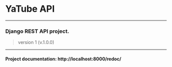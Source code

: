 # YaTube API
______________________________
### Django REST API project.
> version 1 (v.1.0.0)
______________________________
#### Project **documentation**: http://localhost:8000/redoc/
